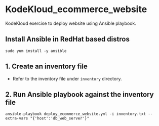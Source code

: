 # KodeKloud_ecommerce_website
KodeKloud exercise to deploy website using Ansible playbook.

## Install Ansible in RedHat based distros
`sudo yum install -y ansible`

## 1. Create an inventory file
- Refer to the inventory file under `inventory` directory.

## 2. Run Ansible playbook against the inventory file
`ansible-playbook deploy_ecommerce_website.yml -i inventory.txt --extra-vars "{'host':'db_web_server'}"`
